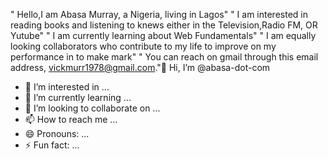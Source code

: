 " Hello,I am Abasa Murray, a Nigeria, living in Lagos"
" I am interested in reading books and listening to knews either in the Television,Radio FM, OR Yutube"
" I am currently learning about Web Fundamentals"
" I am equally looking collaborators who contribute to my life to improve on my performance in to make mark"
" You can reach on gmail through this email address, vickmurr1978@gmail.com."👋 Hi, I’m @abasa-dot-com
- 👀 I’m interested in ...
- 🌱 I’m currently learning ...
- 💞️ I’m looking to collaborate on ...
- 📫 How to reach me ...
- 😄 Pronouns: ...
- ⚡ Fun fact: ...

<!---
abasa-dot-com/abasa-dot-com is a ✨ special ✨ repository because its `README.md` (this file) appears on your GitHub profile.
You can click the Preview link to take a look at your changes.
--->
